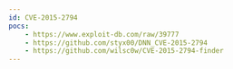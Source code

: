 ```yaml
---
id: CVE-2015-2794
pocs:
    - https://www.exploit-db.com/raw/39777
    - https://github.com/styx00/DNN_CVE-2015-2794
    - https://github.com/wilsc0w/CVE-2015-2794-finder
---
```

